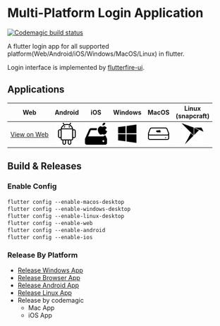 # Multi-Platform Login Application
[![Codemagic build status](https://api.codemagic.io/apps/6312170c2923d8020df57458/6312170c2923d8020df57457/status_badge.svg)](https://codemagic.io/apps/6312170c2923d8020df57458/6312170c2923d8020df57457/latest_build)

A flutter login app for all supported platform(Web/Android/iOS/Windows/MacOS/Linux) in flutter.

Login interface is implemented by [flutterfire-ui](https://github.com/firebase/flutterfire/tree/master/packages/flutterfire_ui).

## Applications
| Web           | Android     | iOS      | Windows       |  MacOS        |  Linux<br>(snapcraft)   | 
| :-----------: | :---------: | :------: | :-----------: | :-----------: | :---------------------: |
| [View on Web](https://logins-app-6ef63.web.app/#/) | [<img src="assets\images\android.png"  width="50">](https://raw.githubusercontent.com/hiroyoshii/flutter-multi-logins-app/master/assets/applications/app-armeabi-v7a-release.apk) | [<img src="assets\images\ios.png"  width="50">](https://raw.githubusercontent.com/hiroyoshii/flutter-multi-logins-app/master/assets/applications/Payload.pkg) | [<img src="assets\images\windows.png"  width="50">](https://raw.githubusercontent.com/hiroyoshii/flutter-multi-logins-app/master/assets/applications/logins_app.msix) | [<img src="assets\images\mac.png"  width="50">](https://raw.githubusercontent.com/hiroyoshii/flutter-multi-logins-app/master/assets/applications/logins_app.pkg) |[<img src="assets\images\linux-snapcraft.png" width="50">](https://raw.githubusercontent.com/hiroyoshii/flutter-multi-logins-app/master/assets/applications/logins-app_0.1.0_amd64.snap) |


## Build & Releases
### Enable Config
```
flutter config --enable-macos-desktop
flutter config --enable-windows-desktop
flutter config --enable-linux-desktop
flutter config --enable-web
flutter config --enable-android
flutter config --enable-ios
```

### Release By Platform
- [Release Windows App](./docs/RELEASE_WINDOWS.md)
- [Release Browser App](./docs/RELEASE_BROWSER.md)
- [Release Android App](./docs/RELEASE_ANDROID.md)
- [Release Linux App](./docs/RELEASE_LINUX.md)
- Release by codemagic 
  - Mac App
  - iOS App

